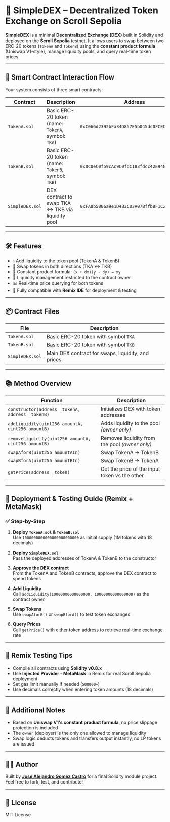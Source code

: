 # 🦄 SimpleDEX – Decentralized Token Exchange on Scroll Sepolia

**SimpleDEX** is a minimal **Decentralized Exchange (DEX)** built in Solidity and deployed on the **Scroll Sepolia** testnet. It allows users to swap between two ERC-20 tokens (`TokenA` and `TokenB`) using the **constant product formula** (Uniswap V1-style), manage liquidity pools, and query real-time token prices.

---

## 🔄 Smart Contract Interaction Flow

Your system consists of three smart contracts:

| Contract | Description | Address |
|----------|-------------|---------|
| `TokenA.sol` | Basic ERC-20 token (name: `TokenA`, symbol: `TKA`) | `0xC066d2392bFa34D857E5b045dc0FCEDb37a08C0f` |
| `TokenB.sol` | Basic ERC-20 token (name: `TokenB`, symbol: `TKB`) | `0x0C0eC0f59cAc9C0fdC183fdcc42E94878Ff21744` |
| `SimpleDEX.sol` | DEX contract to swap TKA ↔ TKB via liquidity pool | `0xFA8b5006a9e1D4B3C03A07BffbBF1C2188961972` |

---

## 🛠 Features

- 💧 Add liquidity to the token pool (TokenA & TokenB)
- 🔁 Swap tokens in both directions (TKA ↔ TKB)
- 🧮 Constant product formula: `(x + dx)(y - dy) = xy`
- 🔐 Liquidity management restricted to the contract owner
- 📊 Real-time price querying for both tokens
- 🧪 Fully compatible with **Remix IDE** for deployment & testing

---

## 📦 Contract Files

| File | Description |
|------|-------------|
| `TokenA.sol` | Basic ERC-20 token with symbol `TKA` |
| `TokenB.sol` | Basic ERC-20 token with symbol `TKB` |
| `SimpleDEX.sol` | Main DEX contract for swaps, liquidity, and prices |

---

## 📚 Method Overview

| Function | Description |
|----------|-------------|
| `constructor(address _tokenA, address _tokenB)` | Initializes DEX with token addresses |
| `addLiquidity(uint256 amountA, uint256 amountB)` | Adds liquidity to the pool *(owner only)* |
| `removeLiquidity(uint256 amountA, uint256 amountB)` | Removes liquidity from the pool *(owner only)* |
| `swapAforB(uint256 amountAIn)` | Swap TokenA → TokenB |
| `swapBforA(uint256 amountBIn)` | Swap TokenB → TokenA |
| `getPrice(address _token)` | Get the price of the input token vs the other |

---

## 🚀 Deployment & Testing Guide (Remix + MetaMask)

### ✅ Step-by-Step

1. **Deploy `TokenA.sol` & `TokenB.sol`**  
   Use `1000000000000000000000000` as initial supply (1M tokens with 18 decimals)

2. **Deploy `SimpleDEX.sol`**  
   Pass the deployed addresses of TokenA & TokenB to the constructor

3. **Approve the DEX contract**  
   From the TokenA and TokenB contracts, approve the DEX contract to spend tokens

4. **Add Liquidity**  
   Call `addLiquidity(10000000000000000, 10000000000000000)` as the contract owner

5. **Swap Tokens**  
   Use `swapAforB()` or `swapBforA()` to test token exchanges

6. **Query Prices**  
   Call `getPrice()` with either token address to retrieve real-time exchange rate

---

## 🧪 Remix Testing Tips

- Compile all contracts using **Solidity v0.8.x**
- Use **Injected Provider - MetaMask** in Remix for real Scroll Sepolia deployment
- Set gas limit manually if needed (`500000+`)
- Use decimals correctly when entering token amounts (18 decimals)

---

## 🧠 Additional Notes

- Based on **Uniswap V1's constant product formula**, no price slippage protection is included
- The `owner` (deployer) is the only one allowed to manage liquidity
- Swap logic deducts tokens and transfers output instantly, no LP tokens are issued

---

## 👨‍💻 Author

Built by **[Jose Alejandro Gomez Castro](https://github.com/josegomez-dev)** for a final Solidity module project.  
Feel free to fork, test, and contribute!

---

## 📝 License

MIT License
